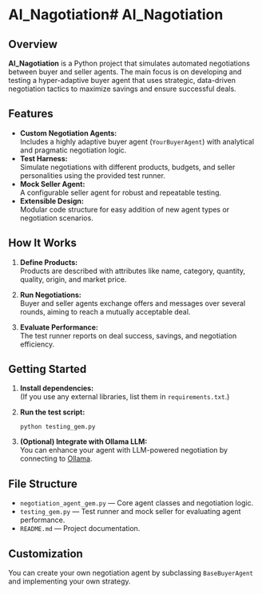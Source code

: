 # AI_Nagotiation# AI_Nagotiation

## Overview

**AI_Nagotiation** is a Python project that simulates automated negotiations between buyer and seller agents. The main focus is on developing and testing a hyper-adaptive buyer agent that uses strategic, data-driven negotiation tactics to maximize savings and ensure successful deals.

## Features

- **Custom Negotiation Agents:**  
  Includes a highly adaptive buyer agent (`YourBuyerAgent`) with analytical and pragmatic negotiation logic.
- **Test Harness:**  
  Simulate negotiations with different products, budgets, and seller personalities using the provided test runner.
- **Mock Seller Agent:**  
  A configurable seller agent for robust and repeatable testing.
- **Extensible Design:**  
  Modular code structure for easy addition of new agent types or negotiation scenarios.

## How It Works

1. **Define Products:**  
   Products are described with attributes like name, category, quantity, quality, origin, and market price.

2. **Run Negotiations:**  
   Buyer and seller agents exchange offers and messages over several rounds, aiming to reach a mutually acceptable deal.

3. **Evaluate Performance:**  
   The test runner reports on deal success, savings, and negotiation efficiency.

## Getting Started

1. **Install dependencies:**  
   (If you use any external libraries, list them in `requirements.txt`.)

2. **Run the test script:**  
   ```
   python testing_gem.py
   ```

3. **(Optional) Integrate with Ollama LLM:**  
   You can enhance your agent with LLM-powered negotiation by connecting to [Ollama](https://ollama.com/).

## File Structure

- `negotiation_agent_gem.py` — Core agent classes and negotiation logic.
- `testing_gem.py` — Test runner and mock seller for evaluating agent performance.
- `README.md` — Project documentation.

## Customization

You can create your own negotiation agent by subclassing `BaseBuyerAgent` and implementing your own strategy.



